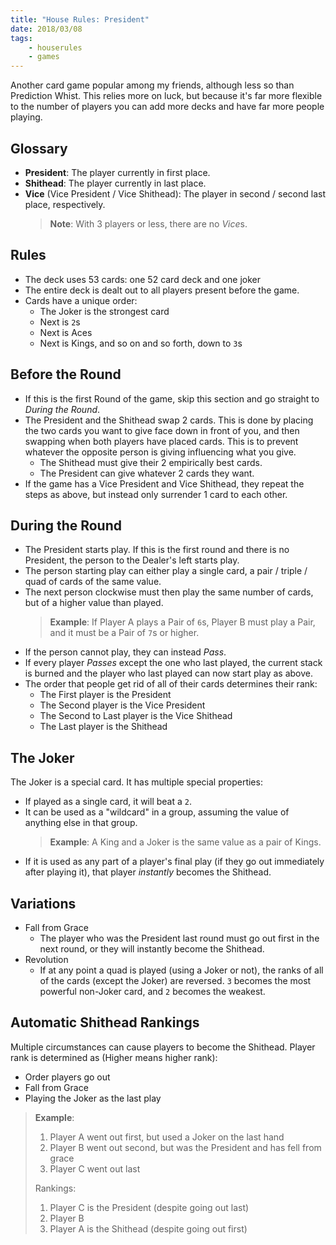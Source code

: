 ```yaml
---
title: "House Rules: President"
date: 2018/03/08
tags:
    - houserules
    - games
---
```


Another card game popular among my friends, although less so than Prediction
Whist. This relies more on luck, but because it's far more flexible to the
number of players you can add more decks and have far more people playing.

## Glossary ##

- **President**: The player currently in first place.
- **Shithead**: The player currently in last place.
- **Vice** (Vice President / Vice Shithead): The player in second / second last
  place, respectively.
    > **Note**: With 3 players or less, there are no *Vice*s.

## Rules ##

- The deck uses 53 cards: one 52 card deck and one joker
- The entire deck is dealt out to all players present before the game.
- Cards have a unique order:
    - The Joker is the strongest card
    - Next is `2`s
    - Next is Aces
    - Next is Kings, and so on and so forth, down to `3`s

## Before the Round ##

- If this is the first Round of the game, skip this section and go straight to
  *During the Round*.
- The President and the Shithead swap 2 cards. This is done by placing the
  two cards you want to give face down in front of you, and then swapping when
  both players have placed cards. This is to prevent whatever the opposite
  person is giving influencing what you give.
    - The Shithead must give their 2 empirically best cards.
    - The President can give whatever 2 cards they want.
- If the game has a Vice President and Vice Shithead, they repeat the steps as
  above, but instead only surrender 1 card to each other.

## During the Round ##

- The President starts play. If this is the first round and there is no
  President, the person to the Dealer's left starts play.
- The person starting play can either play a single card, a pair / triple /
  quad of cards of the same value.
- The next person clockwise must then play the same number of cards, but of a
  higher value than played.
    > **Example**: If Player A plays a Pair of `6`s, Player B must play a Pair,
    > and it must be a Pair of `7`s or higher.
- If the person cannot play, they can instead *Pass*.
- If every player *Passes* except the one who last played, the current stack
  is burned and the player who last played can now start play as above.
- The order that people get rid of all of their cards determines their rank:
    - The First player is the President
    - The Second player is the Vice President
    - The Second to Last player is the Vice Shithead
    - The Last player is the Shithead

## The Joker ##

The Joker is a special card. It has multiple special properties:

- If played as a single card, it will beat a `2`.
- It can be used as a "wildcard" in a group, assuming the value of anything
  else in that group.
    > **Example**: A King and a Joker is the same value as a pair of Kings.
- If it is used as any part of a player's final play (if they go out
  immediately after playing it), that player *instantly* becomes the Shithead.

## Variations ##

- Fall from Grace
    - The player who was the President last round must go out first in the
      next round, or they will instantly become the Shithead.
- Revolution
    - If at any point a quad is played (using a Joker or not), the ranks of all
      of the cards (except the Joker) are reversed. `3` becomes the most
      powerful non-Joker card, and `2` becomes the weakest.

## Automatic Shithead Rankings ##

Multiple circumstances can cause players to become the Shithead. Player rank is
determined as (Higher means higher rank):

- Order players go out
- Fall from Grace
- Playing the Joker as the last play

> **Example**:
> 1. Player A went out first, but used a Joker on the last hand
> 2. Player B went out second, but was the President and has fell from grace
> 3. Player C went out last
>
> Rankings:
> 1. Player C is the President (despite going out last)
> 2. Player B
> 3. Player A is the Shithead (despite going out first)
